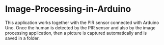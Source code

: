 # Image-Processing-in-Arduino
This application works together with the PIR sensor connected with Arduino Uno. Once the human is detected by the PIR sensor and also by the image processing application, then a picture is captured automatically and is saved in a folder.
